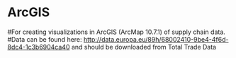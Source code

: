 # ArcGIS

#For creating visualizations in ArcGIS (ArcMap 10.7.1) of supply chain data.
#Data can be found here: http://data.europa.eu/89h/68002410-9be4-4f6d-8dc4-1c3b6904ca40 and should be downloaded from Total Trade Data
